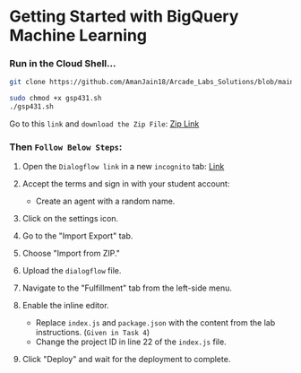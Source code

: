 # Getting Started with BigQuery Machine Learning
### Run in the Cloud Shell...

```bash
git clone https://github.com/AmanJain18/Arcade_Labs_Solutions/blob/main/Aug_Week2_Skill_Badges/2.%20Create%20ML%20Models%20with%20BigQuery%20ML/files/gsp431.sh

sudo chmod +x gsp431.sh
./gsp431.sh
```

Go to this `link` and `download the Zip File`: [Zip Link](https://github.com/AmanJain18/Arcade_Labs_Solutions/blob/main/Aug_Week2_Skill_Badges/2.%20Create%20ML%20Models%20with%20BigQuery%20ML/files/dialogflow.zip)
### Then `Follow Below Steps`:
1. Open the `Dialogflow link` in a new `incognito` tab: [Link](http://dialogflow.cloud.google.com/)

2. Accept the terms and sign in with your student account:
   - Create an agent with a random name.

3. Click on the settings icon.

4. Go to the "Import Export" tab.

5. Choose "Import from ZIP."

6. Upload the `dialogflow` file.

7. Navigate to the "Fulfillment" tab from the left-side menu.

8. Enable the inline editor.
   - Replace `index.js` and `package.json` with the content from the lab instructions. (`Given in Task 4`)
   - Change the project ID in line 22 of the `index.js` file.

9. Click "Deploy" and wait for the deployment to complete.
